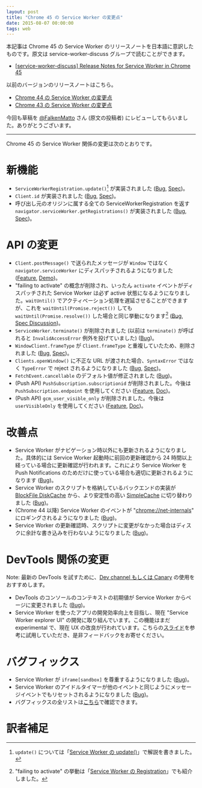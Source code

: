 ```yaml
---
layout: post
title: "Chrome 45 の Service Worker の変更点"
date: 2015-08-07 00:00:00
tags: web
---
```


本記事は Chrome 45 の Service Worker のリリースノートを日本語に意訳したものです。原文は service-worker-discuss グループで読むことができます。

- [[service-worker-discuss] Release Notes for Service Worker in Chrome 45](https://groups.google.com/a/chromium.org/forum/#!topic/service-worker-discuss/PNU3UhNoxU4)

以前のバージョンのリリースノートはこちら。

- [Chrome 44 の Service Worker の変更点](/2015/07/21/service-worker-release-notes-m44)
- [Chrome 43 の Service Worker の変更点](/2015/07/08/service-worker-release-notes-m43)


今回も草稿を [@FalkenMatto](https://twitter.com/FalkenMatto) さん (原文の投稿者) にレビューしてもらいました。ありがとうございます。

---

Chrome 45 の Service Worker 関係の変更は次のとおりです。

# 新機能

- `ServiceWorkerRegistration.update()`[^registration-update] が実装されました ([Bug](https://code.google.com/p/chromium/issues/detail?id=450507), [Spec](https://slightlyoff.github.io/ServiceWorker/spec/service_worker/#service-worker-registration-update))。
- `Client.id` が実装されました ([Bug](https://code.google.com/p/chromium/issues/detail?id=504222), [Spec](https://slightlyoff.github.io/ServiceWorker/spec/service_worker/#client-id))。
- 呼び出し元のオリジンに属する全ての ServiceWorkerRegistration を返す `navigator.serviceWorker.getRegistrations()` が実装されました ([Bug](https://code.google.com/p/chromium/issues/detail?id=478382), [Spec](https://slightlyoff.github.io/ServiceWorker/spec/service_worker/#navigator-service-worker-getRegistrations))。

# API の変更

- `Client.postMessage()` で送られたメッセージが `Window` ではなく `navigator.serviceWorker` にディスパッチされるようになりました ([Feature](https://www.chromestatus.com/feature/5163630974730240), [Demo](https://googlechrome.github.io/samples/service-worker/post-message/index.html))。
- "failing to activate" の概念が削除され、いったん `activate` イベントがディスパッチされた Service Worker は必ず active 状態になるようになりました。`waitUntil()` でアクティベーション処理を遅延させることができますが、これを `waitUntil(Promise.reject())` しても `waitUntil(Promise.resolve())` した場合と同じ挙動になります[^failing-to-activate] ([Bug](https://code.google.com/p/chromium/issues/detail?id=480050), [Spec Discussion](https://github.com/slightlyoff/ServiceWorker/issues/659))。
- `ServiceWorker.terminate()` が削除されました (以前は `terminate()` が呼ばれると `InvalidAccessError` 例外を投げていました) ([Bug](https://code.google.com/p/chromium/issues/detail?id=502934))。
- `WindowClient.frameType` が `Client.frameType` と重複していたため、削除されました ([Bug](https://code.google.com/p/chromium/issues/detail?id=506736), [Spec](https://slightlyoff.github.io/ServiceWorker/spec/service_worker/#window-client-interface))。
- `Clients.openWindow()` に不正な URL が渡された場合、`SyntaxError` ではなく `TypeError` で reject されるようになりました ([Bug](https://code.google.com/p/chromium/issues/detail?id=506071), [Spec](https://slightlyoff.github.io/ServiceWorker/spec/service_worker/index.html#clients-openwindow))。
- `FetchEvent.cancellable` のデフォルト値が修正されました ([Bug](https://code.google.com/p/chromium/issues/detail?id=501227))。
- (Push API) `PushSubscription.subscriptionid` が削除されました。今後は `PushSubscription.endpoint` を使用してください ([Feature](https://www.chromestatus.com/feature/5283829761703936), [Doc](https://developer.mozilla.org/en-US/docs/Web/API/PushSubscription/subscriptionId))。
- (Push API) `gcm_user_visible_only` が削除されました。今後は `userVisibleOnly` を使用してください ([Feature](https://www.chromestatus.com/feature/5778950739460096), [Doc](https://developer.mozilla.org/en-US/docs/Web/API/PushManager/subscribe))。

# 改善点

- Service Worker がナビゲーション時以外にも更新されるようになりました。具体的には Service Worker 起動時に前回の更新確認から 24 時間以上経っている場合に更新確認が行われます。これにより Service Worker を Push Notifications のためだけに使っている場合も適切に更新されるようになります ([Bug](https://code.google.com/p/chromium/issues/detail?id=477598))。
- Service Worker のスクリプトを格納しているバックエンドの実装が [BlockFile DiskCache](https://www.chromium.org/developers/design-documents/network-stack/disk-cache) から、より安定性の高い [SimpleCache](https://www.chromium.org/developers/design-documents/network-stack/disk-cache/very-simple-backend) に切り替わりました ([Bug](https://code.google.com/p/chromium/issues/detail?id=487482))。
- (Chrome 44 以降) Service Worker のイベントが "[chrome://net-internals](https://sites.google.com/a/chromium.org/dev/for-testers/providing-network-details)" にロギングされるようになりました ([Bug](https://code.google.com/p/chromium/issues/detail?id=499143))。
- Service Worker の更新確認時、スクリプトに変更がなかった場合はディスクに余計な書き込みを行わないようになりました ([Bug](https://code.google.com/p/chromium/issues/detail?id=457013))。

# DevTools 関係の変更

Note: 最新の DevTools を試すために、[Dev channel もしくは Canary](https://www.chromium.org/getting-involved/dev-channel) の使用をおすすめします。

- DevTools のコンソールのコンテキストの初期値が Service Worker からページに変更されました ([Bug](https://code.google.com/p/chromium/issues/detail?id=497721))。
- Service Worker を使ったアプリの開発効率向上を目指し、現在 "Service Worker explorer UI" の開発に取り組んでいます。この機能はまだ experimental で、現在 UX の改良が行われています。こちらの[スライド](https://docs.google.com/presentation/d/1DKu4RZigLvM5XUq3ovsgffQBIHrro5-pii4qEJuyvrQ/edit?usp=sharing)を参考に試用していただき、是非フィードバックをお寄せください。

# バグフィックス

- Service Worker が `iframe[sandbox]` を尊重するようになりました ([Bug](https://code.google.com/p/chromium/issues/detail?id=486308))。
- Service Worker のアイドルタイマーが他のイベントと同じようにメッセージイベントでもリセットされるようになりました ([Bug](https://code.google.com/p/chromium/issues/detail?id=498121))。
- バグフィックスの全リストは[こちら](https://code.google.com/p/chromium/issues/list?can=1&q=Cr%3DBlink-ServiceWorker+m%3D45+status%3AFixed%2CVerified&colspec=ID+Pri+M+ReleaseBlock+Cr+Status+Owner+Summary+OS+Modified&x=m&y=releaseblock&cells=tiles)で確認できます。

# 訳者補足

[^registration-update]: `update()` については「[Service Worker の update()](/2015/06/22/service-worker-update)」で解説を書きました。
[^failing-to-activate]: "failing to activate" の挙動は「[Service Worker の Registration](/2015/07/05/service-worker-registration)」でも紹介しました。
